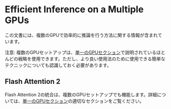 <!--Copyright 2023 The HuggingFace Team. All rights reserved.

Licensed under the Apache License, Version 2.0 (the "License"); you may not use this file except in compliance with
the License. You may obtain a copy of the License at

http://www.apache.org/licenses/LICENSE-2.0

Unless required by applicable law or agreed to in writing, software distributed under the License is distributed on
an "AS IS" BASIS, WITHOUT WARRANTIES OR CONDITIONS OF ANY KIND, either express or implied. See the License for the

⚠️ Note that this file is in Markdown but contain specific syntax for our doc-builder (similar to MDX) that may not be
rendered properly in your Markdown viewer.

-->

# Efficient Inference on a Multiple GPUs

この文書には、複数のGPUで効率的に推論を行う方法に関する情報が含まれています。
<Tip>

注意: 複数のGPUセットアップは、[単一のGPUセクション](./perf_infer_gpu_one)で説明されているほとんどの戦略を使用できます。ただし、より良い使用法のために使用できる簡単なテクニックについても認識しておく必要があります。

</Tip>

## Flash Attention 2

Flash Attention 2の統合は、複数のGPUセットアップでも機能します。詳細については、[単一のGPUセクション](./perf_infer_gpu_one#Flash-Attention-2)の適切なセクションをご覧ください。
